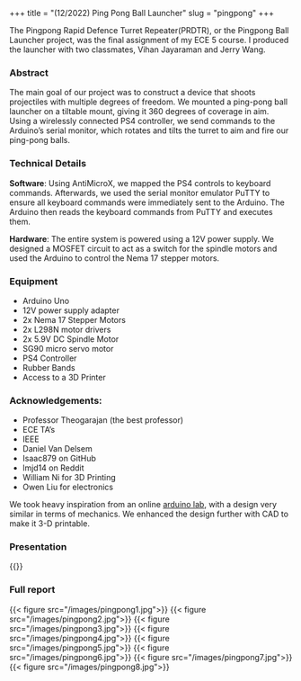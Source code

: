 +++
title = "(12/2022) Ping Pong Ball Launcher"
slug = "pingpong"
+++

The Pingpong Rapid Defence Turret Repeater(PRDTR), or the Pingpong Ball Launcher project, was the final assignment of my ECE 5 course. I produced the launcher with two classmates, Vihan Jayaraman and Jerry Wang.

### Abstract

The main goal of our project was to construct a device that shoots projectiles with multiple degrees of freedom. We mounted a ping-pong ball launcher on a tiltable mount, giving it 360 degrees of coverage in aim. Using a wirelessly connected PS4 controller, we send commands to the Arduino’s serial monitor, which rotates and tilts the turret to aim and fire our ping-pong balls. 

### Technical Details

**Software**: Using AntiMicroX, we mapped the PS4 controls to keyboard commands. Afterwards, we used the serial monitor emulator PuTTY to ensure all keyboard commands were immediately sent to the Arduino. The Arduino then reads the keyboard commands from PuTTY and executes them.

**Hardware**: The entire system is powered using a 12V power supply. We designed a MOSFET circuit to act as a switch for the spindle motors and used the Arduino to control the Nema 17 stepper motors. 

### Equipment
- Arduino Uno
- 12V power supply adapter
- 2x Nema 17 Stepper Motors 
- 2x L298N motor drivers
- 2x 5.9V DC Spindle Motor
- SG90 micro servo motor
- PS4 Controller
- Rubber Bands
- Access to a 3D Printer

### Acknowledgements:
- Professor Theogarajan (the best professor)
- ECE TA’s
- IEEE
- Daniel Van Delsem
- Isaac879 on GitHub
- lmjd14 on Reddit
- William Ni for 3D Printing
- Owen Liu for electronics

We took heavy inspiration from an online [arduino lab](https://projecthub.arduino.cc/GordPayne/arduino-ping-pong-ball-cannon-abb8b3), with a design very similar in terms of mechanics. We enhanced the design further with CAD to make it 3-D printable.

### Presentation
{{<youtube ZhUitiKttmc>}}

### Full report
{{< figure src="/images/pingpong1.jpg">}}
{{< figure src="/images/pingpong2.jpg">}}
{{< figure src="/images/pingpong3.jpg">}}
{{< figure src="/images/pingpong4.jpg">}}
{{< figure src="/images/pingpong5.jpg">}}
{{< figure src="/images/pingpong6.jpg">}}
{{< figure src="/images/pingpong7.jpg">}}
{{< figure src="/images/pingpong8.jpg">}}